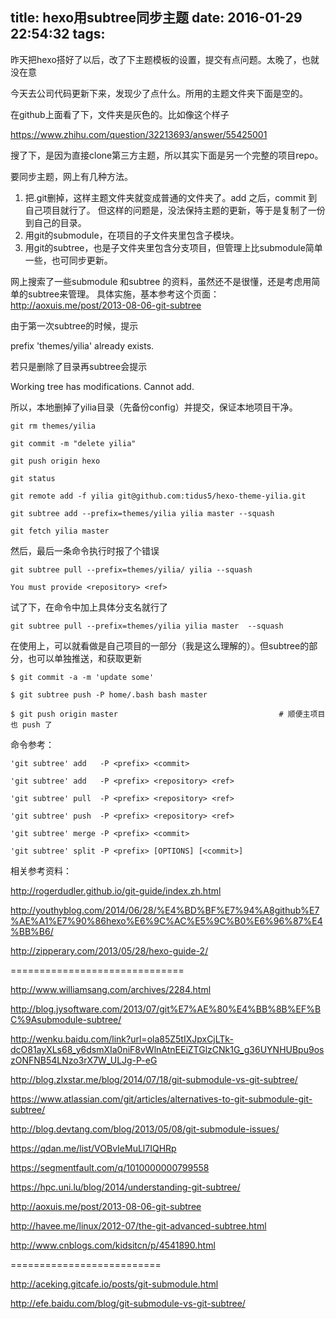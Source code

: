 title: hexo用subtree同步主题
date: 2016-01-29 22:54:32
tags:
---

昨天把hexo搭好了以后，改了下主题模板的设置，提交有点问题。太晚了，也就没在意

今天去公司代码更新下来，发现少了点什么。所用的主题文件夹下面是空的。

在github上面看了下，文件夹是灰色的。比如像这个样子

https://www.zhihu.com/question/32213693/answer/55425001


搜了下，是因为直接clone第三方主题，所以其实下面是另一个完整的项目repo。

要同步主题，网上有几种方法。

1.  把.git删掉，这样主题文件夹就变成普通的文件夹了。add 之后，commit 到自己项目就行了。
但这样的问题是，没法保持主题的更新，等于是复制了一份到自己的目录。
2.  用git的submodule，在项目的子文件夹里包含子模块。
3.  用git的subtree，也是子文件夹里包含分支项目，但管理上比submodule简单一些，也可同步更新。

网上搜索了一些submodule 和subtree 的资料，虽然还不是很懂，还是考虑用简单的subtree来管理。
具体实施，基本参考这个页面：
http://aoxuis.me/post/2013-08-06-git-subtree

由于第一次subtree的时候，提示

prefix 'themes/yilia' already exists.

若只是删除了目录再subtree会提示

Working tree has modifications.  Cannot add.

所以，本地删掉了yilia目录（先备份config）并提交，保证本地项目干净。

`git rm themes/yilia`

`git commit -m "delete yilia"`

`git push origin hexo`

`git status`

`git remote add -f yilia git@github.com:tidus5/hexo-theme-yilia.git`

`git subtree add --prefix=themes/yilia yilia master --squash`

`git fetch yilia master`


然后，最后一条命令执行时报了个错误

`git subtree pull --prefix=themes/yilia/ yilia --squash`

`You must provide <repository> <ref>`

试了下，在命令中加上具体分支名就行了

`git subtree pull --prefix=themes/yilia yilia master  --squash`


在使用上，可以就看做是自己项目的一部分（我是这么理解的）。但subtree的部分，也可以单独推送，和获取更新

`$ git commit -a -m 'update some'`

`$ git subtree push -P home/.bash bash master`

`$ git push origin master                                    # 顺便主项目也 push 了`


命令参考：

`'git subtree' add   -P <prefix> <commit>`

`'git subtree' add   -P <prefix> <repository> <ref>`

`'git subtree' pull  -P <prefix> <repository> <ref>`

`'git subtree' push  -P <prefix> <repository> <ref>`

`'git subtree' merge -P <prefix> <commit>`

`'git subtree' split -P <prefix> [OPTIONS] [<commit>]`


相关参考资料：


http://rogerdudler.github.io/git-guide/index.zh.html

http://youthyblog.com/2014/06/28/%E4%BD%BF%E7%94%A8github%E7%AE%A1%E7%90%86hexo%E6%9C%AC%E5%9C%B0%E6%96%87%E4%BB%B6/

http://zipperary.com/2013/05/28/hexo-guide-2/

==============================


http://www.williamsang.com/archives/2284.html

http://blog.jysoftware.com/2013/07/git%E7%AE%80%E4%BB%8B%EF%BC%9Asubmodule-subtree/

http://wenku.baidu.com/link?url=ola85Z5tIXJpxCjLTk-dcO81ayXLs68_y6dsmXIa0niF8vWlnAtnEEiZTGlzCNk1G_g36UYNHUBpu9oszONFNB54LNzo3rX7W_ULJg-P-eG

http://blog.zlxstar.me/blog/2014/07/18/git-submodule-vs-git-subtree/

https://www.atlassian.com/git/articles/alternatives-to-git-submodule-git-subtree/

http://blog.devtang.com/blog/2013/05/08/git-submodule-issues/

https://qdan.me/list/VOBvIeMuLl7IQHRp

https://segmentfault.com/q/1010000000799558

https://hpc.uni.lu/blog/2014/understanding-git-subtree/

http://aoxuis.me/post/2013-08-06-git-subtree

http://havee.me/linux/2012-07/the-git-advanced-subtree.html

http://www.cnblogs.com/kidsitcn/p/4541890.html

==========================


http://aceking.gitcafe.io/posts/git-submodule.html


http://efe.baidu.com/blog/git-submodule-vs-git-subtree/


